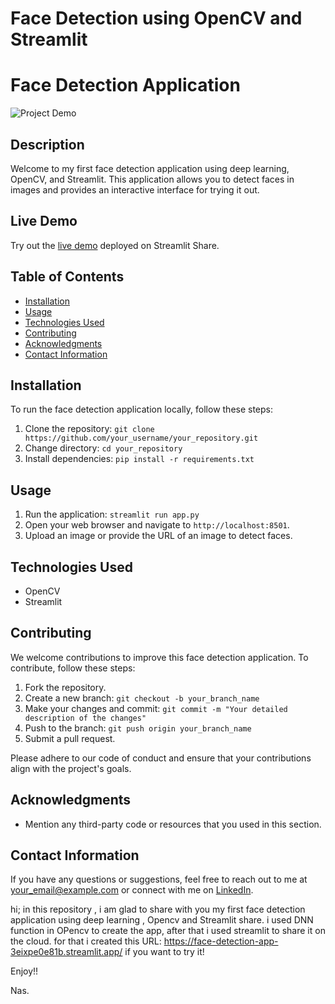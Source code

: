 
# Face Detection using OpenCV and Streamlit

# Face Detection Application

![Project Demo](put_link_to_screenshot_or_gif_here)

## Description
Welcome to my first face detection application using deep learning, OpenCV, and Streamlit. This application allows you to detect faces in images and provides an interactive interface for trying it out.

## Live Demo
Try out the [live demo](https://face-detection-app-3eixpe0e81b.streamlit.app/) deployed on Streamlit Share.

## Table of Contents
- [Installation](#installation)
- [Usage](#usage)
- [Technologies Used](#technologies-used)
- [Contributing](#contributing)
- [Acknowledgments](#acknowledgments)
- [Contact Information](#contact-information)

## Installation
To run the face detection application locally, follow these steps:

1. Clone the repository: `git clone https://github.com/your_username/your_repository.git`
2. Change directory: `cd your_repository`
3. Install dependencies: `pip install -r requirements.txt`

## Usage
1. Run the application: `streamlit run app.py`
2. Open your web browser and navigate to `http://localhost:8501`.
3. Upload an image or provide the URL of an image to detect faces.

## Technologies Used
- OpenCV
- Streamlit

## Contributing
We welcome contributions to improve this face detection application. To contribute, follow these steps:

1. Fork the repository.
2. Create a new branch: `git checkout -b your_branch_name`
3. Make your changes and commit: `git commit -m "Your detailed description of the changes"`
4. Push to the branch: `git push origin your_branch_name`
5. Submit a pull request.

Please adhere to our code of conduct and ensure that your contributions align with the project's goals.

## Acknowledgments
- Mention any third-party code or resources that you used in this section.

## Contact Information
If you have any questions or suggestions, feel free to reach out to me at your_email@example.com or connect with me on [LinkedIn](https://www.linkedin.com/in/nassreddine-elmammeri/).










hi; 
in this repository , i am glad to share with you my first face detection application using deep learning , Opencv and Streamlit share.
i used DNN function in OPencv to create the app, after that i used streamlit to share it on the cloud.
for that i created this URL: https://face-detection-app-3eixpe0e81b.streamlit.app/ if you want to try it!

Enjoy!!

Nas.
